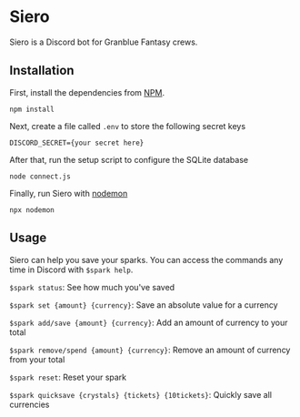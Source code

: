 # Siero
Siero is a Discord bot for Granblue Fantasy crews.

## Installation
First, install the dependencies from [NPM](https://www.npmjs.com/get-npm).
```
npm install
```

Next, create a file called `.env` to store the following secret keys
```
DISCORD_SECRET={your secret here} 
```

After that, run the setup script to configure the SQLite database
```
node connect.js
```

Finally, run Siero with [nodemon](https://nodemon.io)
```
npx nodemon
```

## Usage
Siero can help you save your sparks. You can access the commands any time in Discord with `$spark help`.

`$spark status`: See how much you've saved

`$spark set {amount} {currency}`: Save an absolute value for a currency

`$spark add/save {amount} {currency}`: Add an amount of currency to your total

`$spark remove/spend {amount} {currency}`: Remove an amount of currency from your total

`$spark reset`: Reset your spark

`$spark quicksave {crystals} {tickets} {10tickets}`: Quickly save all currencies
